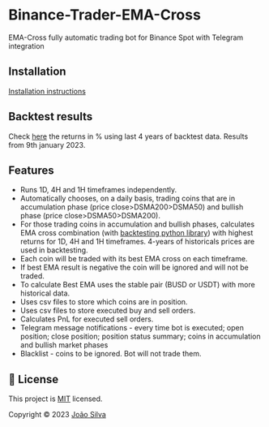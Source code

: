 # Binance-Trader-EMA-Cross
EMA-Cross fully automatic trading bot for Binance Spot with Telegram integration

## Installation
[Installation instructions](https://docs.google.com/document/d/1ERtxjcdrznMWXragmBh5ZimIn6_PGn2sde0j_x4CktA/edit?usp=sharing)

## Backtest results
Check [here](https://github.com/jptsantossilva/Binance-Trading-bot-EMA-Cross/blob/main/Prod/coinpairBestEma%20Full%20List.csv) the returns in % using last 4 years of backtest data. Results from 9th january 2023.



## Features
- Runs 1D, 4H and 1H timeframes independently.
- Automatically chooses, on a daily basis, trading coins that are in accumulation phase (price close>DSMA200>DSMA50) and bullish phase (price close>DSMA50>DSMA200).
- For those trading coins in accumulation and bullish phases, calculates EMA cross combination (with [backtesting python library](https://kernc.github.io/backtesting.py)) with highest returns for 1D, 4H and 1H timeframes. 4-years of historicals prices are used in backtesting. 
- Each coin will be traded with its best EMA cross on each timeframe. 
- If best EMA result is negative the coin will be ignored and will not be traded. 
- To calculate Best EMA uses the stable pair (BUSD or USDT) with more historical data.
- Uses csv files to store which coins are in position.
- Uses csv files to store executed buy and sell orders.
- Calculates PnL for executed sell orders.
- Telegram message notifications - every time bot is executed; open position; close position; position status summary; coins in accumulation and bullish market phases
- Blacklist - coins to be ignored. Bot will not trade them.

## 📝 License

This project is [MIT](https://github.com/jptsantossilva/Binance-Trader-EMA-Cross/blob/main/LICENSE.md) licensed.

Copyright © 2023 [João Silva](https://github.com/jptsantossilva)




